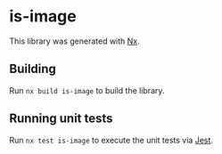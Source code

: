 # is-image

This library was generated with [Nx](https://nx.dev).

## Building

Run `nx build is-image` to build the library.

## Running unit tests

Run `nx test is-image` to execute the unit tests via [Jest](https://jestjs.io).
